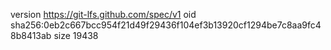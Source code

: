 version https://git-lfs.github.com/spec/v1
oid sha256:0eb2c667bcc954f21d49f29436f104ef3b13920cf1294be7c8aa9fc48b8413ab
size 19438
